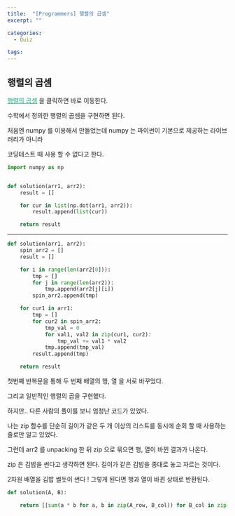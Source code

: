 ```yaml
---
title:  "[Programmers] 행렬의 곱셈"
excerpt: ""

categories:
  - Quiz

tags:
---
```


## 행렬의 곱셈

<a href="https://programmers.co.kr/learn/courses/30/lessons/12949" style="color:#0FA678" target="_blank">행렬의 곱셈</a> 을 클릭하면 바로 이동한다.

수학에서 정의한 행렬의 곱셈을 구현하면 된다.

처음엔 numpy 를 이용해서 만들었는데 numpy 는 파이썬이 기본으로 제공하는 라이브러리가 아니라

코딩테스트 때 사용 할 수 없다고 한다.

```python
import numpy as np


def solution(arr1, arr2):
	result = []

	for cur in list(np.dot(arr1, arr2)):
		result.append(list(cur))

	return result
```

---

```python
def solution(arr1, arr2):
	spin_arr2 = []
	result = []

	for i in range(len(arr2[0])):
		tmp = []
		for j in range(len(arr2)):
			tmp.append(arr2[j][i])
		spin_arr2.append(tmp)

	for cur1 in arr1:
		tmp = []
		for cur2 in spin_arr2:
			tmp_val = 0
			for val1, val2 in zip(cur1, cur2):
				tmp_val += val1 * val2
			tmp.append(tmp_val)
		result.append(tmp)

	return result
```

첫번째 반복문을 통해 두 번째 배열의 행, 열 을 서로 바꾸었다.

그리고 일반적인 행렬의 곱을 구현했다.

하지만.. 다른 사람의 풀이를 보니 엄청난 코드가 있었다.

나는 zip 함수를 단순히 길이가 같은 두 개 이상의 리스트를 동시에 순회 할 때 사용하는 줄로만 알고 있었다.

그런데 arr2 를 unpacking 한 뒤 zip 으로 묶으면 행, 열이 바뀐 결과가 나온다.

zip 은 김밥을 썬다고 생각하면 된다. 길이가 같은 김밥을 종대로 놓고 자르는 것이다.

2차원 배열을 김밥 썰듯이 썬다 ! 그렇게 된다면 행과 열이 바뀐 상태로 반환된다.

```python
def solution(A, B):

	return [[sum(a * b for a, b in zip(A_row, B_col)) for B_col in zip(*B)] for A_row in A]
```

